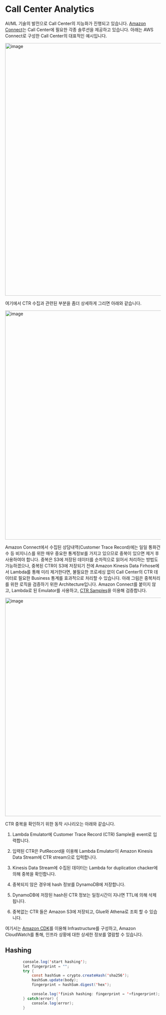# Call Center Analytics

AI/ML 기술의 발전으로 Call Center의 지능화가 진행되고 있습니다. [Amazon Connect](https://aws.amazon.com/connect/?nc1=h_ls)는 Call Center에 필요한 각종 솔루션을 제공하고 있습니다. 아래는 AWS Connect로 구성한 Call Center의 대표적인 예시입니다. 

<img width="817" alt="image" src="https://user-images.githubusercontent.com/52392004/167278368-323f2898-48bb-4266-9748-fd4a3dad3594.png">


여기에서 CTR 수집과 관련된 부분을 좀더 상세하게 그리면 아래와 같습니다. 

<img width="741" alt="image" src="https://user-images.githubusercontent.com/52392004/167281094-3fb91afe-4052-499d-9d9f-3ed831ef6d4a.png">



Amazon Connect에서 수집된 상담내역(Customer Trace Record)에는 일일 통화건수 등 비지니스를 위한 매우 중요한 통계정보를 가지고 있으므로 중복이 있으면 제거 후 사용하여야 합니다. 중복은 S3에 저장된 데이터를 순차적으로 읽어서 처리하는 방법도 가능하겠으나, 중복된 CTR이 S3에 저장되기 전에 Amazon Kinesis Data Firhose에서 Lambda를 통해 미리 제거한다면, 불필요한 프로세싱 없이 Call Center의 CTR 데이터로 필요한 Business 통계를 효과적으로 처리할 수 있습니다. 아래 그림은 중복처리를 위한 로직을 검증하기 위한 Architecture입니다. Amazon Connect를 붙이지 않고, Lambda로 된 Emulator를 사용하고, [CTR Samples](https://github.com/kyopark2014/call-center-analytics/blob/main/samples.md)을 이용해 검증합니다.


<img width="707" alt="image" src="https://user-images.githubusercontent.com/52392004/167281443-23ba147f-73cb-48f3-b94e-161bfe0b4167.png">


CTR 중복을 확인하기 위한 동작 시나리오는 아래와 같습니다. 

1) Lambda Emulator에 Customer Trace Record (CTR) Sample을 event로 입력합니다. 

2) 입력된 CTR은 PutRecord을 이용해 Lambda Emulator이 Amazon Kinesis Data Stream에 CTR stream으로 입력합니다. 

3) Kinesis Data Stream에 수집된 데이터는 Lambda for duplication chacker에 의해 중복을 확인합니다. 

4) 중복되지 않은 경우에 hash 정보를 DynamoDB에 저장합니다.

5) DynamoDB에 저장된 hash된 CTR 정보는 일정시간이 지나면 TTL에 의해 삭제 됩니다. 

6) 중복없는 CTR 들은 Amazon S3에 저장되고, Glue와 Athena로 조회 할 수 있습니다. 
  

여기서는 [Amazon CDK](https://github.com/kyopark2014/technical-summary/blob/main/cdk-introduction.md)를 이용해 Infrastructure를 구성하고, Amazon CloudWatch를 통해, 인프라 상황에 대한 상세한 정보를 열람할 수 있습니다. 


## Hashing

```java
        console.log('start hashing');
        let fingerprint = "";
        try {
            const hashSum = crypto.createHash('sha256');    
            hashSum.update(body);      
            fingerprint = hashSum.digest('hex');
            
            console.log('finish hashing: fingerprint = '+fingerprint);
        } catch(error) {
            console.log(error);
        }
```        
